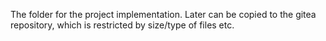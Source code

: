 The folder for the project implementation.
Later can be copied to the gitea repository, which is restricted by size/type of files etc.

